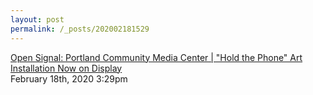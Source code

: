 ```yaml
---
layout: post
permalink: /_posts/202002181529
---
```


<a href=" https://www.opensignalpdx.org/news/hold-the-phone/">
Open Signal: Portland Community Media Center | &quot;Hold the Phone&quot; Art Installation Now on Display                    </a>

<div id="footer">
<span id="timestamp"> February 18th, 2020 3:29pm </span>
</div>
